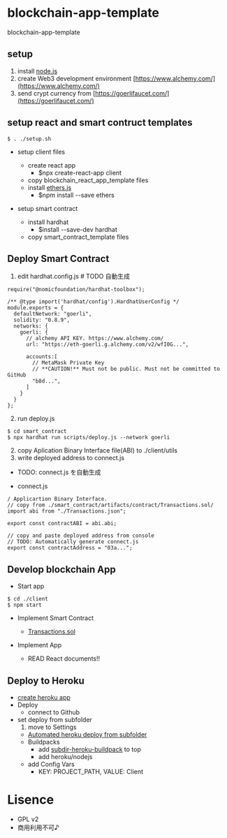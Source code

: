 # blockchain-app-template

blockchain-app-template

## setup

1. install [node.js](https://nodejs.org/ja/)
2. create Web3 development environment [https://www.alchemy.com/](https://www.alchemy.com/)
3. send crypt currency from [https://goerlifaucet.com/](https://goerlifaucet.com/)

## setup react and smart contruct templates

```
$ . ./setup.sh
```

- setup client files

  - create react app
    - $npx create-react-app client
  - copy blockchain_react_app_template files
  - install [ethers.js](https://docs.ethers.io/v5/)
    - $npm install --save ethers

- setup smart contract
  - install hardhat
    - $install --save-dev hardhat
  - copy smart_contract_template files

## Deploy Smart Contract

1. edit hardhat.config.js # TODO 自動生成

```
require("@nomicfoundation/hardhat-toolbox");

/** @type import('hardhat/config').HardhatUserConfig */
module.exports = {
  defaultNetwork: "goerli",
  solidity: "0.8.9",
  networks: {
    goerli: {
      // alchemy API KEY. https://www.alchemy.com/
      url: "https://eth-goerli.g.alchemy.com/v2/wfI0G...",

      accounts:[
        // MetaMask Private Key
        // **CAUTION!** Must not be public. Must not be committed to GitHub
        "b8d...",
      ]
    }
  }
};
```

2. run deploy.js

```
$ cd smart_contract
$ npx hardhat run scripts/deploy.js --network goerli
```

2. copy Aplication Binary Interface file(ABI) to ./client/utils
3. write deployed address to connect.js

- TODO: connect.js を自動生成

- connect.js

```
/ Applicartion Binary Interface.
// copy from ./smart_contract/artifacts/contract/Transactions.sol/
import abi from "./Transactions.json";

export const contractABI = abi.abi;

// copy and paste deployed address from console
// TODO: Automatically generate connect.js
export const contractAddress = "03a...";
```

## Develop blockchain App

- Start app

```
$ cd ./client
$ npm start
```

- Implement Smart Contract

  - [Transactions.sol](./smart_contract/contracts/Transactions.sol)

- Implement App
  - READ React documents!!

## Deploy to Heroku

- [create heroku app](https://dashboard.heroku.com/apps)
- Deploy
  - connect to Github
- set deploy from subfolder
  1. move to Settings
  - [Automated heroku deploy from subfolder](https://stackoverflow.com/questions/39197334/automated-heroku-deploy-from-subfolder)
  - Buildpacks
    - add [subdir-heroku-buildpack](https://github.com/timanovsky/subdir-heroku-buildpack) to top
    - add heroku/nodejs
  - add Config Vars
    - KEY: PROJECT_PATH, VALUE: Client

# Lisence
- GPL v2
- 商用利用不可♪
